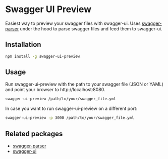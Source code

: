 # Swagger UI Preview

Easiest way to preview your swagger files with swagger-ui. Uses [swagger-parser](https://www.npmjs.com/package/swagger-parser) under the hood to parse swagger files and feed them to swagger-ui.

## Installation

```bash
npm install -g swagger-ui-preview
```

## Usage

Run swagger-ui-preview with the path to your swagger file (JSON or YAML) and point your browser to http://localhost:8080.

```bash
swagger-ui-preview /path/to/your/swagger_file.yml
```

In case you want to run swagger-ui-preview on a different port:

```bash
swagger-ui-preview -p 3000 /path/to/your/swagger_file.yml
```

## Related packages

* [swagger-parser](https://www.npmjs.com/package/swagger-parser)
* [swagger-ui](https://www.npmjs.com/package/swagger-ui)

